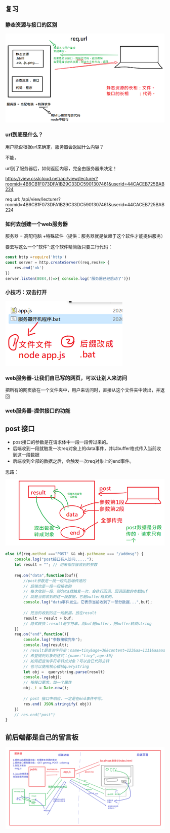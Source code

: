## 复习

### 静态资源与接口的区别

![image-20200213090826953](asset/image-20200213090826953.png)

### url到底是什么？

用户能否根据url来确定，服务器会返回什么内容？

不能，

url到了服务器后，如何返回内容，完全由服务器来决定！

https://view.csslcloud.net/api/view/lecturer?roomid=4B6CB1F073DFA1B29C33DC5901307461&userid=44CACEB725BAB224

req.url:  /api/view/lecturer?roomid=4B6CB1F073DFA1B29C33DC5901307461&userid=44CACEB725BAB224



### 如何去创建一个web服务器

服务器 = 高配电脑 +特殊软件（提供：服务器就是依赖于这个软件才能提供服务）

要去写这么一个"软件":这个软件精简版只要三行代码：

```javascript
const http =require('http')
const server = http.createServer((req,res)=> {
    res.end('ok')
})
server.listen(8084,()=>{ console.log('服务器已经启动了')})
```



### 小技巧：双击打开

![image-20200213092851881](asset/image-20200213092851881.png)

### web服务器-让我们自已写的网页，可以让别人来访问

把所有的网页放在一个文件夹中，用户来访问时，直接从这个文件夹中读出，并返回





### web服务器-提供接口的功能





## post 接口

- post接口的参数是在请求体中一段一段传过来的。
- 后端收到一段就触发一次req对象上的data事件，并以buffer格式传入当前收到这一段数据
- 后端收到全部的数据之后，会触发一次req对象上的end事件。

思路：

<img src="asset/image-20200213104857017.png" alt="image-20200213104857017" style="zoom:67%;" />



```javascript
else if(req.method ==="POST" && obj.pathname === "/addmsg") {
    console.log("post接口有人访问.....");
    let result = ""; // 用来保存接收到的参数

    req.on("data",function(buf){
        //post参数是一段一段向后端传递的
        // 后端也是一段一段接收的
        // 每次收到一段，则data就触发一次，会执行回调，回调函数的参数buf
        // 就是当前收到的这一段数据，它是buffer格式的。
        console.log("data事件发生，它表示当前收到了一部分数据...",buf);

        // 把当的收到的这一段数据，放在result
        result = result + buf; 
        // 隐式转换：result是字符串，而buf是buffer，把buffer转成string
    })
    req.on("end",function(){
        console.log("参数接收完毕");
        console.log(result);
        // result是查询字符串：name=tiny&age=30&content=123&aa=1111&aaaaa=wwwww
        // 希望得到对象的格式：{name:"tiny",age:30}
        // 如何把查询字符串转成对象？可以自已代码去转
        // 也可以使用核心模块querystring
        let obj =  querystring.parse(result)
        console.log(obj);
        // 按接口要求，加一个属性
        obj._t = Date.now();

        // post 接口中响应，一定是在end事件中写。
        res.end( JSON.stringify( obj))
    })
    // res.end("post")
}
```



## 前后端都是自己的留言板



![image-20200213115634227](asset/image-20200213115634227.png)



















